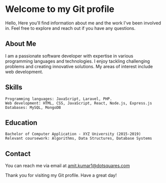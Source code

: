 # Welcome to my Git profile

Hello, Here you'll find information about me and the work I've been involved in. Feel free to explore and reach out if you have any questions.

## About Me

I am a passionate software developer with expertise in various programming languages and technologies. I enjoy tackling challenging problems and creating innovative solutions. My areas of interest include web development.


## Skills

    Programming languages: JavaScript, Laravel, PHP.
    Web development: HTML, CSS, JavaScript, React, Node.js, Express.js
    Databases: MySQL, MongoDB

## Education

    Bachelor of Computer Application - XYZ University (2015-2019)
    Relevant coursework: Algorithms, Data Structures, Database Systems

## Contact

You can reach me via email at [amit.kumar1@dotsquares.com](mailto:amit.kumar1@dotsquares.com)

Thank you for visiting my Git profile. Have a great day!

